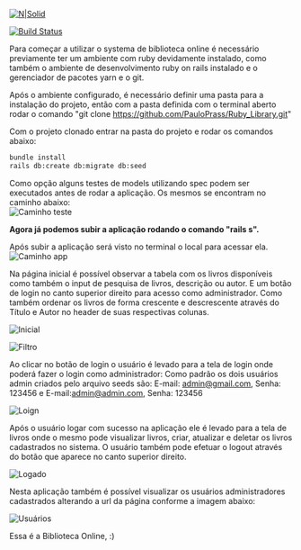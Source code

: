 
[![N|Solid](https://cldup.com/dTxpPi9lDf.thumb.png)](https://nodesource.com/products/nsolid)

[![Build Status](https://travis-ci.org/joemccann/dillinger.svg?branch=master)](https://travis-ci.org/joemccann/dillinger)

Para começar a utilizar o systema de biblioteca online é necessário previamente ter um ambiente com ruby devidamente instalado, como também o ambiente de desenvolvimento ruby on rails instalado e o gerenciador de pacotes yarn e o git.

Após o ambiente configurado, é necessário definir uma pasta para a instalação do projeto, então com a pasta definida com o terminal aberto rodar o comando "git clone https://github.com/PauloPrass/Ruby_Library.git"

Com o projeto clonado entrar na pasta do projeto e rodar os comandos abaixo:
```sh
bundle install
rails db:create db:migrate db:seed
```

Como opção alguns testes de models utilizando spec podem ser executados antes de rodar a aplicação.
Os mesmos se encontram no caminho abaixo:<br>
![Caminho teste](https://github.com/PauloPrass/Ruby_Library/blob/master/git_images/caminho_testes.png)

**Agora já podemos subir a aplicação rodando o comando "rails s".**

Após subir a aplicação será visto no terminal o local para acessar ela.
![Caminho app](https://github.com/PauloPrass/Ruby_Library/blob/master/git_images/caminho_app.png)

Na página inicial é possível observar a tabela com os livros disponíveis como também o input de pesquisa de livros, descrição ou autor. E um botão de login no canto superior direito para acesso como administrador. Como também ordenar os livros de forma crescente e descrescente através do Título e Autor no header de suas respectivas colunas.

![Inicial](https://github.com/PauloPrass/Ruby_Library/blob/master/git_images/inicial.png)

![Filtro](https://github.com/PauloPrass/Ruby_Library/blob/master/git_images/filtro.png)

Ao clicar no botão de login o usuário é levado para a tela de login onde poderá fazer o login como administrador:
Como padrão os dois usuários admin criados pelo arquivo seeds são:
E-mail: admin@gmail.com, Senha: 123456
e
E-mail:admin@admin.com, Senha: 123456

![Loign](https://github.com/PauloPrass/Ruby_Library/blob/master/git_images/login.png)

Após o usuário logar com sucesso na aplicação ele é levado para a tela de livros onde o mesmo pode visualizar livros, criar, atualizar e deletar os livros cadastrados no sistema. O usuário também pode efetuar o logout através do botão que aparece no canto superior direito.

![Logado](https://github.com/PauloPrass/Ruby_Library/blob/master/git_images/logado.png)

Nesta aplicação também é possível visualizar os usuários administradores cadastrados alterando a url da página conforme a imagem abaixo:

![Usuários](https://github.com/PauloPrass/Ruby_Library/blob/master/git_images/usuarios.png)

Essa é a Biblioteca Online, :)
